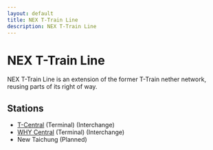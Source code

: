 ```yaml
---
layout: default
title: NEX T-Train Line
description: NEX T-Train Line
---
```


# NEX T-Train Line

NEX T-Train Line is an extension of the former T-Train nether network, reusing
parts of its right of way.

## Stations

- [T-Central](/rail-stations/t-central) (Terminal) (Interchange)
- [WHY Central](/rail-stations/why-central) (Terminal) (Interchange)
- New Taichung (Planned)
